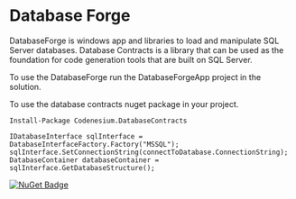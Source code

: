 # Database Forge

DatabaseForge is windows app and libraries to load and manipulate SQL Server databases. Database Contracts is a library that can be used as the foundation for code generation tools that are built on SQL Server.

To use the DatabaseForge run the DatabaseForgeApp project in the solution.

To use the database contracts nuget package in your project.
```
Install-Package Codenesium.DatabaseContracts

IDatabaseInterface sqlInterface = DatabaseInterfaceFactory.Factory("MSSQL");
sqlInterface.SetConnectionString(connectToDatabase.ConnectionString);
DatabaseContainer databaseContainer = sqlInterface.GetDatabaseStructure();
```

[![NuGet Badge](https://buildstats.info/nuget/Codenesium.DatabaseContracts)](https://www.nuget.org/packages/Codenesium.DatabaseContracts/)
